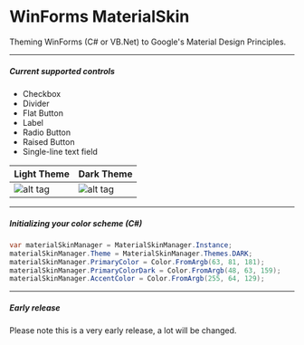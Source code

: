 WinForms MaterialSkin
=====================

Theming WinForms (C# or VB.Net) to Google's Material Design Principles.

---

##### Current supported controls
- Checkbox
- Divider
- Flat Button
- Label
- Radio Button
- Raised Button
- Single-line text field

Light Theme | Dark Theme
--- | ---
![alt tag](http://i.imgur.com/8ZuhAvR.png) | ![alt tag](http://i.imgur.com/i3H5Rw6.png)

---

##### Initializing your color scheme (C#)
```cs
var materialSkinManager = MaterialSkinManager.Instance;
materialSkinManager.Theme = MaterialSkinManager.Themes.DARK;
materialSkinManager.PrimaryColor = Color.FromArgb(63, 81, 181);
materialSkinManager.PrimaryColorDark = Color.FromArgb(48, 63, 159);
materialSkinManager.AccentColor = Color.FromArgb(255, 64, 129);
```

---

##### Early release
Please note this is a very early release, a lot will be changed.
